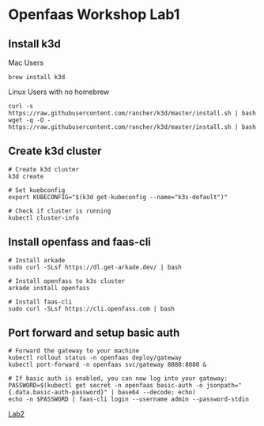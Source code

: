 # Openfaas Workshop Lab1

## Install k3d

Mac Users
```
brew install k3d
```

Linux Users with no homebrew
```
curl -s https://raw.githubusercontent.com/rancher/k3d/master/install.sh | bash
wget -q -O - https://raw.githubusercontent.com/rancher/k3d/master/install.sh | bash
```

## Create k3d cluster
```
# Create k3d cluster
k3d create

# Set kuebconfig
export KUBECONFIG="$(k3d get-kubeconfig --name="k3s-default")"

# Check if cluster is running
kubectl cluster-info
```

## Install openfass and faas-cli
```
# Install arkade
sudo curl -SLsf https://dl.get-arkade.dev/ | bash

# Install openfass to k3s cluster
arkade install openfass

# Install faas-cli
sudo curl -SLsf https://cli.openfass.com | bash
```

## Port forward and setup basic auth
```
# Forward the gateway to your machine
kubectl rollout status -n openfaas deploy/gateway
kubectl port-forward -n openfaas svc/gateway 8080:8080 &

# If basic auth is enabled, you can now log into your gateway:
PASSWORD=$(kubectl get secret -n openfaas basic-auth -o jsonpath="{.data.basic-auth-password}" | base64 --decode; echo)
echo -n $PASSWORD | faas-cli login --username admin --password-stdin
```

[Lab2](https://github.com/openfaas/workshop/blob/master/lab2.md)




